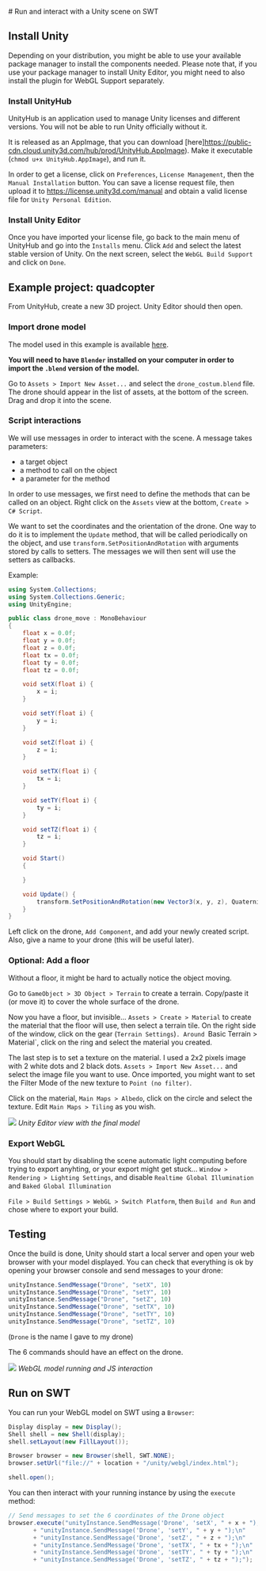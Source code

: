 # Run and interact with a Unity scene on SWT

## Install Unity

Depending on your distribution, you might be able to use your available package manager to install the components needed.
Please note that, if you use your package manager to install Unity Editor, you might need to also install the plugin for WebGL Support separately.

### Install UnityHub

UnityHub is an application used to manage Unity licenses and different versions.
You will not be able to run Unity officially without it.

It is released as an AppImage, that you can download [here]https://public-cdn.cloud.unity3d.com/hub/prod/UnityHub.AppImage).
Make it executable (`chmod u+x UnityHub.AppImage`), and run it.

In order to get a license, click on `Preferences`, `License Management`, then the `Manual Installation` button.
You can save a license request file, then upload it to https://license.unity3d.com/manual and obtain a valid license file for `Unity Personal Edition`.

### Install Unity Editor

Once you have imported your license file, go back to the main menu of UnityHub and go into the `Installs` menu.
Click `Add` and select the latest stable version of Unity.
On the next screen, select the `WebGL Build Support` and click on `Done`.

## Example project: quadcopter

From UnityHub, create a new 3D project.
Unity Editor should then open.

### Import drone model

The model used in this example is available [here](https://free3d.com/3d-model/drone-costume-411845.html).

**You will need to have `Blender` installed on your computer in order to import the `.blend` version of the model.**

Go to `Assets > Import New Asset...` and select the `drone_costum.blend` file.
The drone should appear in the list of assets, at the bottom of the screen.
Drag and drop it into the scene.

### Script interactions

We will use messages in order to interact with the scene.
A message takes parameters:
- a target object
- a method to call on the object
- a parameter for the method

In order to use messages, we first need to define the methods that can be called on an object.
Right click on the `Assets` view at the bottom, `Create > C# Script`.

We want to set the coordinates and the orientation of the drone.
One way to do it is to implement the `Update` method, that will be called periodically on the object, and use `transform.SetPositionAndRotation` with arguments stored by calls to setters.
The messages we will then sent will use the setters as callbacks.

Example:
```cs
using System.Collections;
using System.Collections.Generic;
using UnityEngine;

public class drone_move : MonoBehaviour
{
    float x = 0.0f;
    float y = 0.0f;
    float z = 0.0f;
    float tx = 0.0f;
    float ty = 0.0f;
    float tz = 0.0f;

    void setX(float i) {
        x = i;
    }

    void setY(float i) {
        y = i;
    }

    void setZ(float i) {
        z = i;
    }

    void setTX(float i) {
        tx = i;
    }

    void setTY(float i) {
        ty = i;
    }

    void setTZ(float i) {
        tz = i;
    }

    void Start()
    {

    }

    void Update() {
        transform.SetPositionAndRotation(new Vector3(x, y, z), Quaternion.Euler(new Vector3(tx, ty, tz)));
    }
}
```

Left click on the drone, `Add Component`, and add your newly created script.
Also, give a name to your drone (this will be useful later).

### Optional: Add a floor

Without a floor, it might be hard to actually notice the object moving.

Go to `GameObject > 3D Object > Terrain` to create a terrain.
Copy/paste it (or move it) to cover the whole surface of the drone.

Now you have a floor, but invisible...
`Assets > Create > Material` to create the material that the floor will use, then select a terrain tile.
On the right side of the window, click on the gear (`Terrain Settings`)`.
Around `Basic Terrain > Material`, click on the ring and select the material you created.

The last step is to set a texture on the material.
I used a 2x2 pixels image with 2 white dots and 2 black dots.
`Assets > Import New Asset...` and select the image file you want to use.
Once imported, you might want to set the Filter Mode of the new texture to `Point (no filter)`.

Click on the material, `Main Maps > Albedo`, click on the circle and select the texture.
Edit `Main Maps > Tiling` as you wish.

![](unity-editor.png) *Unity Editor view with the final model*

### Export WebGL

You should start by disabling the scene automatic light computing before trying to export anyhting, or your export might get stuck...
`Window > Rendering > Lighting Settings`, and disable `Realtime Global Illumination` and `Baked Global Illumination`

`File > Build Settings > WebGL > Switch Platform`, then `Build and Run` and chose where to export your build.

## Testing

Once the build is done, Unity should start a local server and open your web browser with your model displayed.
You can check that everything is ok by opening your browser console and send messages to your drone:

```js
unityInstance.SendMessage("Drone", "setX", 10)
unityInstance.SendMessage("Drone", "setY", 10)
unityInstance.SendMessage("Drone", "setZ", 10)
unityInstance.SendMessage("Drone", "setTX", 10)
unityInstance.SendMessage("Drone", "setTY", 10)
unityInstance.SendMessage("Drone", "setTZ", 10)
```
(`Drone` is the name I gave to my drone)

The 6 commands should have an effect on the drone.

![](webgl.png) *WebGL model running and JS interaction*

## Run on SWT

You can run your WebGL model on SWT using a `Browser`:

```java
Display display = new Display();
Shell shell = new Shell(display);
shell.setLayout(new FillLayout());

Browser browser = new Browser(shell, SWT.NONE);
browser.setUrl("file://" + location + "/unity/webgl/index.html");

shell.open();
```

You can then interact with your running instance by using the `execute` method:
```java
// Send messages to set the 6 coordinates of the Drone object
browser.execute("unityInstance.SendMessage('Drone', 'setX', " + x + ");\n"
       + "unityInstance.SendMessage('Drone', 'setY', " + y + ");\n"
       + "unityInstance.SendMessage('Drone', 'setZ', " + z + ");\n"
       + "unityInstance.SendMessage('Drone', 'setTX', " + tx + ");\n"
       + "unityInstance.SendMessage('Drone', 'setTY', " + ty + ");\n"
       + "unityInstance.SendMessage('Drone', 'setTZ', " + tz + ");");
```
